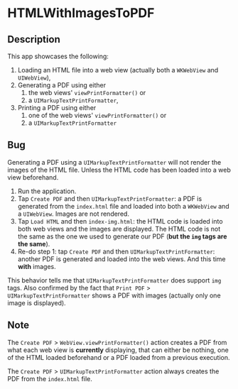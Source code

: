 # HTMLWithImagesToPDF

## Description

This app showcases the following:

1. Loading an HTML file into a web view (actually both a `WKWebView` and `UIWebView`),
2. Generating a PDF using either
   1. the web views' `viewPrintFormatter()` or
   2. a `UIMarkupTextPrintFormatter`,
3. Printing a PDF using either
   1. one of the web views' `viewPrintFormatter()` or
   2. a `UIMarkupTextPrintFormatter`


## Bug

Generating a PDF using a `UIMarkupTextPrintFormatter` will not render the images of the HTML file. Unless the HTML code has been loaded into a web view beforehand.

1. Run the application.
2. Tap `Create PDF` and then `UIMarkupTextPrintFormatter`: a PDF is generated from the `index.html` file and loaded into both a `WKWebView` and a `UIWebView`. Images are not rendered.
3. Tap `Load HTML` and then `index-img.html`: the HTML code is loaded into both web views and the images are displayed. The HTML code is not the same as the one we used to generate our PDF (**but the `img` tags are the same**).
7. Re-do step 1: tap `Create PDF` and then `UIMarkupTextPrintFormatter`: another PDF is generated and loaded into the web views. And this time **with** images.

This behavior tells me that `UIMarkupTextPrintFormatter` does support `img` tags. Also confirmed by the fact that `Print PDF` > `UIMarkupTextPrintFormatter` shows a PDF with images (actually only one image is displayed).

## Note

The `Create PDF` > `WebView.viewPrintFormatter()` action creates a PDF from what each web view is **currently** displaying, that can either be nothing, one of the HTML loaded beforehand or a PDF loaded from a previous execution.

The `Create PDF` > `UIMarkupTextPrintFormatter` action always creates the PDF from the `index.html` file.